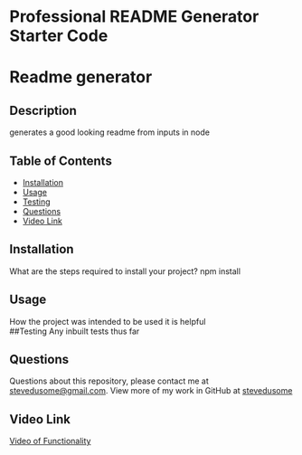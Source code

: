 # Professional README Generator Starter Code

# Readme generator
## Description 
generates a good looking readme from inputs in node
## Table of Contents  
* [Installation](#installation) 
* [Usage](#usage)  
* [Testing](#test) 
* [Questions](#questions)
* [Video Link](#video-link)
 
## Installation
What are the steps required to install your project?
npm install 
## Usage
How the project was intended to be used
it is helpful  
##Testing
Any inbuilt tests thus far

## Questions
Questions about this repository, please contact me at [stevedusome@gmail.com](mailto:stevedusome@gmail.com). View more of my work in GitHub at [stevedusome](https://github.com/stevedusome)

## Video Link 
[Video of Functionality](https://watch.screencastify.com/v/9kN0JsBKmnIQZ4tRln4x)
